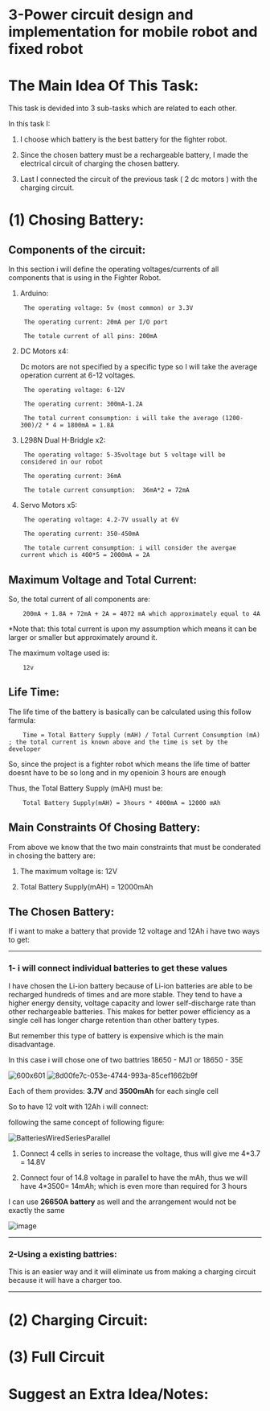# 3-Power circuit design and implementation for mobile robot and fixed robot

# The Main Idea Of This Task: 

This task is devided into 3 sub-tasks which are related to each other. 


In this task I:


1. I choose which battery is the best battery for the fighter robot.

2. Since the chosen battery must be a rechargeable battery, I made the electrical circuit of charging the chosen battery.

3. Last I connected the circuit of the previous task ( 2 dc motors ) with the charging circuit. 



# (1) Chosing Battery:

## Components of the circuit: 

In this section i will define the operating voltages/currents of all components that is using in the Fighter Robot. 

1. Arduino:

        The operating voltage: 5v (most common) or 3.3V

        The operating current: 20mA per I/O port
        
        The totale current of all pins: 200mA 
       
2. DC Motors x4: 

    Dc motors are not specified by a specific type so I will take the average operation current at 6-12 voltages.
    
        The operating voltage: 6-12V 

        The operating current: 300mA-1.2A
        
        The total current consumption: i will take the average (1200-300)/2 * 4 = 1800mA = 1.8A
       
       

3. L298N Dual H-Bridgle x2:

        The operating voltage: 5-35voltage but 5 voltage will be considered in our robot

        The operating current: 36mA
        
        The totale current consumption:  36mA*2 = 72mA

4. Servo Motors x5:

        The operating voltage: 4.2-7V usually at 6V

        The operating current: 350-450mA 
        
        The totale current consumption: i will consider the avergae current which is 400*5 = 2000mA = 2A

## Maximum Voltage and Total Current: 

So, the total current of all components are: 
 
        200mA + 1.8A + 72mA + 2A = 4072 mA which approximately equal to 4A

*Note that: this total current is upon my assumption which means it can be larger or smaller but approximately around it.

The maximum voltage used is:

        12v

## Life Time: 

   The life time of the battery is basically can be calculated using this follow farmula:

        Time = Total Battery Supply (mAH) / Total Current Consumption (mA) ; the total current is known above and the time is set by the developer 
        
   So, since the project is a fighter robot which means the life time of batter doesnt have to be so long and in my openioin 3 hours are enough
   
   Thus, the Total Battery Supply (mAH) must be:
   
        Total Battery Supply(mAH) = 3hours * 4000mA = 12000 mAh

## Main Constraints Of Chosing Battery: 

From above we know that the two main constraints that must be conderated in chosing the battery are:

1. The maximum voltage is: 12V

2. Total Battery Supply(mAH) = 12000mAh

## The Chosen Battery:

If i want to make a battery that provide 12 voltage and 12Ah i have two ways to get:
   
------------------------------------------------------------------------------------------------------------------------------------------------

### 1- i will connect individual batteries to get these values

I have chosen the Li-ion battery because of Li-ion batteries are able to be recharged hundreds of times and are more stable. They tend to have a higher energy density, voltage capacity and lower self-discharge rate than other rechargeable batteries. This makes for better power efficiency as a single cell has longer charge retention than other battery types. 

But remember this type of battery is expensive which is the main disadvantage.

In this case i will chose one of two battries 18650 - MJ1 or 18650 - 35E 
        
![600x601](https://user-images.githubusercontent.com/85455361/123690920-a6630f00-d85d-11eb-854b-65d425171c95.png)
![8d00fe7c-053e-4744-993a-85cef1662b9f](https://user-images.githubusercontent.com/85455361/123690903-a19e5b00-d85d-11eb-97f4-15b1eeec260c.jpg)


   Each of them provides: **3.7V** and **3500mAh** for each single cell
         
   So to have 12 volt with 12Ah i will connect:
         
   following the same concept of following figure:   
         
![BatteriesWiredSeriesParallel](https://user-images.githubusercontent.com/85455361/123692468-83d1f580-d85f-11eb-8ad9-5b942d02c39a.jpg)
         
   1. Connect 4 cells in series to increase the voltage, thus will give me 4*3.7 = 14.8V
   
   2. Connect four of 14.8 voltage in parallel to have the mAh, thus we will have 4*3500= 14mAh; which is even more than required for 3 hours

   I can use **26650A battery** as well and the arrangement would not be exactly the same  
   
   
   ![image](https://user-images.githubusercontent.com/85455361/123694373-ef1cc700-d861-11eb-82b0-debee829d146.jpg)

------------------------------------------------------------------------------------------------------------------------------------------------

### 2-Using a existing battries:
This is an easier way and it will eliminate us from making a charging circuit because it will have a charger too.

------------------------------------------------------------------------------------------------------------------------------------------------

   
# (2) Charging Circuit:



# (3) Full Circuit 



# Suggest an Extra Idea/Notes:
    


